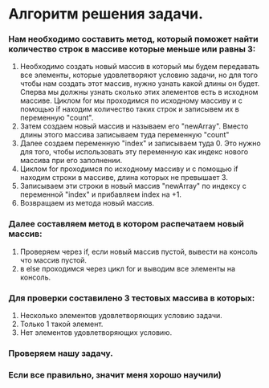 # Алгоритм решения задачи. 

### Нам необходимо составить метод, который поможет найти количество строк в массиве которые меньше или равны 3:
1. Необходимо создать новый массив в который мы будем передавать все элементы, которые удовлетворяют условию задачи, но для того чтобы нам создать этот массив, нужно узнать какой длины он будет. Сперва мы должны узнать сколько этих элементов есть в исходном массиве. Циклом for мы проходимся по исходному массиву и c помощью if находим количество таких строк и записывем их в переменную "count".
2. Затем создаем новый массив и называем его "newArray". Вместо длины этого массива записываем туда переменную "count"
3. Далее создаем переменную "index" и записываем туда 0. Это нужно для того, чтобы использовать эту переменную как индекс нового массива при его заполнении.
4. Циклом for проходимся по исходному массиву и с помощью if находим строки в массиве, длина которых не превышает 3.
5. Записываем эти строки в новый массив "newArray" по индексу с переменной "index" и прибавляем index на +1.
6. Возвращаем из метода новый массив.
### Далее составляем метод в котором распечатаем новый массив:
1. Проверяем через if, если новый массив пустой, вывести на консоль что массив пустой.
2. в else проходимся через цикл for и выводим все элементы на консоль.
### Для проверки составилено 3 тестовых массива в которых:
1. Несколько элементов удовлетворяющих условию задачи.
2. Только 1 такой элемент.
3. Нет элементов удовлетворяющих условию.
### Проверяем нашу задачу.
### Если все правильно, значит меня хорошо научили)